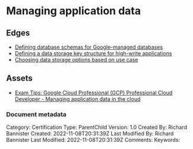 # Managing application data

## Edges
- [Defining database schemas for Google-managed databases](1.3.1_defining_database_schemas_for_googlemanaged_databases.md)
- [Defining a data storage key structure for high-write applications](1.3.2_defining_a_data_storage_key_structure_for_highwrite_applications.md)
- [Choosing data storage options based on use case](1.3.3_choosing_data_storage_options_based_on_use_case.md)

## Assets
- [Exam Tips: Google Cloud Professional (GCP) Professional Cloud Developer - Managing application data in the cloud](https://www.linkedin.com/learning/exam-tips-google-cloud-professional-gcp-professional-cloud-developer/managing-application-data-in-the-cloud?autoplay=true&dApp=16967093&leis=LAA&resume=false&u=56685617)


### Document metadata
Category: Certification
Type: ParentChild
Version: 1.0
Created By: Richard Bannister
Created: 2022-11-08T20:31:39Z
Last Modified By: Richard Bannister
Last Modified: 2022-11-08T20:31:39Z
Comments: 
Keywords: 